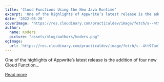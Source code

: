 ```yaml
---
title: 'Cloud Functions Using the New Java Runtime'
excerpt: 'One of the highlights of Appwrite’s latest release is the addition of four new Cloud Function...'
date: '2022-05-20'
coverImage: 'https://res.cloudinary.com/practicaldev/image/fetch/s--4tt9Zam1--/c_imagga_scale,f_auto,fl_progressive,h_420,q_auto,w_1000/https://dev-to-uploads.s3.amazonaws.com/uploads/articles/1m3mkwmln1fe44xiz29t.png'
author:
  name: Koders
  picture: "assets/blog/authors/koders.png"
ogImage:
  url: 'https://res.cloudinary.com/practicaldev/image/fetch/s--4tt9Zam1--/c_imagga_scale,f_auto,fl_progressive,h_420,q_auto,w_1000/https://dev-to-uploads.s3.amazonaws.com/uploads/articles/1m3mkwmln1fe44xiz29t.png'
---
```


One of the highlights of Appwrite’s latest release is the addition of four new Cloud Function...

[Read more](https://dev.to/appwrite/cloud-functions-using-the-new-java-runtime-39j0)
